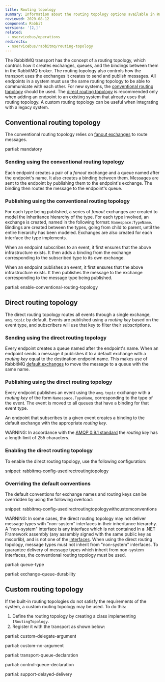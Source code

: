 ```yaml
---
title: Routing topology
summary: Information about the routing topology options available in RabbitMQ and how they impact NServiceBus systems
reviewed: 2020-08-12
component: Rabbit
versions: '[2,]'
related:
 - nservicebus/operations
redirects:
 - nservicebus/rabbitmq/routing-topology
---
```



The RabbitMQ transport has the concept of a routing topology, which controls how it creates exchanges, queues, and the bindings between them in the RabbitMQ broker. The routing topology also controls how the transport uses the exchanges it creates to send and publish messages. All endpoints in a system must use the same routing topology to be able to communicate with each other. For new systems, the [conventional routing topology](routing-topology.md#conventional-routing-topology) should be used. The [direct routing topology](routing-topology.md#direct-routing-topology) is recommended only when adding an endpoint to an existing system that already uses that routing topology. A custom routing topology can be useful when integrating with a legacy system.


## Conventional routing topology

The conventional routing topology relies on [fanout exchanges](https://www.rabbitmq.com/tutorials/amqp-concepts.html#exchange-fanout) to route messages. 

partial: mandatory


### Sending using the conventional routing topology

Each endpoint creates a pair of a *fanout* exchange and a queue named after the endpoint's name. It also creates a binding between them. Messages are sent to the endpoint by publishing them to the endpoint's exchange. The binding then routes the message to the endpoint's queue.


### Publishing using the conventional routing topology

For each type being published, a series of *fanout* exchanges are created to model the inheritance hierarchy of the type. For each type involved, an exchange is created, named in the following format: `Namespace:TypeName`. Bindings are created between the types, going from child to parent, until the entire hierarchy has been modeled. Exchanges are also created for each interface the type implements.

When an endpoint subscribes to an event, it first ensures that the above infrastructure exists. It then adds a binding from the exchange corresponding to the subscribed type to its own exchange.

When an endpoint publishes an event, it first ensures that the above infrastructure exists. It then publishes the message to the exchange corresponding to the message type being published.


partial: enable-conventional-routing-topology


## Direct routing topology

The direct routing topology routes all events through a single exchange, `amq.topic` by default. Events are published using a *routing key* based on the event type, and subscribers will use that key to filter their subscriptions.


### Sending using the direct routing topology

Every endpoint creates a queue named after the endpoint's name. When an endpoint sends a message it publishes it to a default exchange with a *routing key* equal to the destination endpoint name. This makes use of RabbitMQ [default exchanges](https://www.rabbitmq.com/tutorials/amqp-concepts.html) to move the message to a queue with the same name.


### Publishing using the direct routing topology

Every endpoint publishes an event using the `amq.topic` exchange with a *routing key* of the form `Namespace.TypeName`, corresponding to the type of the event. The event is moved to all queues that have a binding for that event type.

An endpoint that subscribes to a given event creates a binding to the default exchange with the appropriate *routing key*.

WARNING: In accordance with the [AMQP 0.9.1 standard](https://www.rabbitmq.com/amqp-0-9-1-reference.html#basic.publish.routing-key) the *routing key* has a length limit of 255 characters.


### Enabling the direct routing topology

To enable the direct routing topology, use the following configuration:

snippet: rabbitmq-config-usedirectroutingtopology

### Overriding the default conventions

The default conventions for exchange names and routing keys can be overridden by using the following overload:

snippet: rabbitmq-config-usedirectroutingtopologywithcustomconventions

WARNING: In some cases, the direct routing topology may not deliver message types with "non-system" interfaces in their inheritance hierarchy. A "non-system" interface is any interface which is not contained in a .NET Framework assembly (any assembly signed with the same public key as mscorlib), and is not one of the [interfaces](/nservicebus/messaging/messages-events-commands.md#identifying-messages). When using the direct routing topology, message types must not inherit from "non-system" interfaces. To guarantee delivery of message types which inherit from non-system interfaces, the conventional routing topology must be used.

partial: queue-type

partial: exchange-queue-durability


## Custom routing topology

If the built-in routing topologies do not satisfy the requirements of the system, a custom routing topology may be used. To do this:

 1. Define the routing topology by creating a class implementing `IRoutingTopology`.
 1. Register it with the transport as shown below:

partial: custom-delegate-argument

partial: custom-no-argument

partial: transport-queue-declaration

partial: control-queue-declaration

partial: support-delayed-delivery
